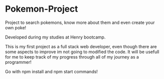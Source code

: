 # Pokemon-Project

Project to search pokemons, know more about them and even create your own poke!

Developed during my studies at Henry bootcamp.

This is my first project as a full stack web developer, even though there are some aspects to improve im not going to modified the code. It will be usefull for me to keep
track of my progress through all of my journey as a programmer!

Go with npm install and npm start commands!
